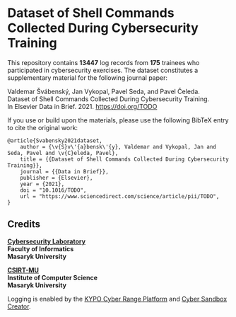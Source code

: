 # Dataset of Shell Commands Collected During Cybersecurity Training

This repository contains **13447** log records from **175** trainees who participated in cybersecurity exercises. The dataset constitutes a supplementary material for the following journal paper:

Valdemar Švábenský, Jan Vykopal, Pavel Seda, and Pavel Čeleda.\
Dataset of Shell Commands Collected During Cybersecurity Training.\
In Elsevier Data in Brief. 2021.
https://doi.org/TODO

If you use or build upon the materials, please use the following BibTeX entry to cite the original work:

```
@article{Svabensky2021dataset,
    author = {\v{S}v\'{a}bensk\'{y}, Valdemar and Vykopal, Jan and Seda, Pavel and \v{C}eleda, Pavel},
    title = {{Dataset of Shell Commands Collected During Cybersecurity Training}},
    journal = {{Data in Brief}},
    publisher = {Elsevier},
    year = {2021},
    doi = "10.1016/TODO",
    url = "https://www.sciencedirect.com/science/article/pii/TODO",
}
```

## <a name="credits"></a>Credits

**[Cybersecurity Laboratory](https://cybersec.fi.muni.cz)**\
**Faculty of Informatics**\
**Masaryk University**

**[CSIRT-MU](https://csirt.muni.cz)**\
**Institute of Computer Science**\
**Masaryk University**

Logging is enabled by the [KYPO Cyber Range Platform](https://crp.kypo.muni.cz/) and [Cyber Sandbox Creator](https://gitlab.ics.muni.cz/muni-kypo-csc/cyber-sandbox-creator).
